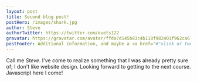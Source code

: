```yaml
---
layout: post
title: Second blog post!
postHero: /images/shark.jpg
author: Steve
authorTwitter: https://twitter.com/evets122
gravatar: https://gravatar.com/avatar/ffda7d145b83c4b118f982401f962ca6?s=150
postFooter: Additional information, and maybe a <a href="#">link or two</a>
---
```


Call me *Steve*. I've come to realize something that I was already pretty sure
of; I don't like website design. Looking forward to getting to the next course.
Javascript here I come!
